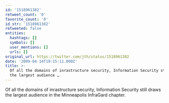 ```yaml
---
id: '1518961382'
retweet_count: '0'
favorite_count: '0'
id_str: '1518961382'
retweeted: false
entities:
  hashtags: []
  symbols: []
  user_mentions: []
  urls: []
original_url: https://twitter.com/jth/status/1518961382
date: '2009-04-14T19:15:11.000Z'
title: >-
  Of all the domains of inrastructure security, Information Security still draws
  the largest audience …
---
```


Of all the domains of inrastructure security, Information Security still draws the largest audience in the Minneapolis InfraGard chapter.